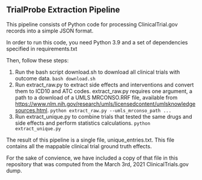 ## TrialProbe Extraction Pipeline

This pipeline consists of Python code for processing ClinicalTrial.gov records into a simple JSON format.

In order to run this code, you need Python 3.9 and a set of dependencies specified in requirements.txt

Then, follow these steps:

1. Run the bash script download.sh to download all clinical trials with outcome data. `bash download.sh`
2. Run extract_raw.py to extract side effects and interventions and convert them to ICD10 and ATC codes. extract_raw.py requires one argument, a path to a download of a UMLS MRCONSO.RRF file, available from https://www.nlm.nih.gov/research/umls/licensedcontent/umlsknowledgesources.html. `python extract_raw.py --umls_mrconso_path ...`
3. Run extract_unique.py to combine trials that tested the same drugs and side effects and perform statistics calculations. `python extract_unique.py`

The result of this pipeline is a single file, unique_entries.txt. This file contains all the mappable clinical trial ground truth effects.

For the sake of convience, we have included a copy of that file in this repository that was computed from the March 3rd, 2021 ClinicalTrials.gov dump.
